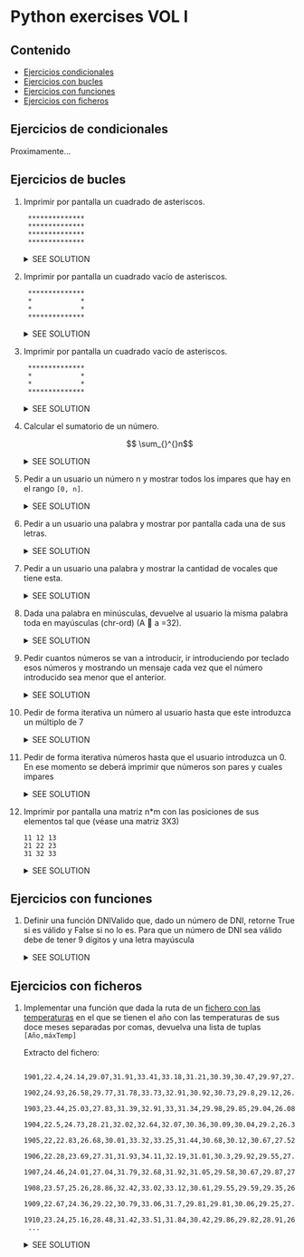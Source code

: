 # Python exercises VOL I

## Contenido

- [Ejercicios condicionales](#ejercicios-de-condicionales)
- [Ejercicios con bucles](#ejercicios-de-bucles)
- [Ejercicios con funciones](#ejercicios-con-funciones)
- [Ejercicios con ficheros](#ejercicios-con-ficheros)

## Ejercicios de condicionales

Proximamente...

## Ejercicios de bucles

1. Imprimir por pantalla un cuadrado de asteriscos.
   ```console 
    **************
    **************
    **************
    **************
    ```
    <details>
      <summary>SEE SOLUTION</summary>

   ```python 
    # WHILE SOLUTION
    iter: int = 0
    while (iter <= 4):
        print("***********")
    iter = iter + 1
    # FOR SOLUTION
    for iter in range(0, 5, 1):
        print("***********")
    ```

</details>

2. Imprimir por pantalla un cuadrado vacío de asteriscos.
   ```console 
    **************
    *            *
    *            *
    **************
    ```
    <details>
      <summary>SEE SOLUTION</summary>

   ```python
   # WHILE SOLUTION 
    iter: int = 0
    while (iter <= 4):
        if (iter == 0) | (iter == 4):
            print("***********")
        else:
            print("*         *")
        iter = iter + 1
    # FOR
    for iter in range(0, 5, 1):
        if (iter == 0) | (iter == 4):
            print("***********")
        else:
            print("*         *")
    ```

</details>

3. Imprimir por pantalla un cuadrado vacío de asteriscos.
   ```console 
    **************
    *            *
    *            *
    **************
    ```
    <details>
      <summary>SEE SOLUTION</summary>

   ```python 
    # WHILE SOLUTION
    iter: int = 0
    while (iter <= 4):
        if (iter == 0) | (iter == 4):
            print("***********")
        else:
            print("*         *")
        iter = iter + 1
    # FOR SOLUTION
    for iter in range(0, 5, 1):
        if (iter == 0) | (iter == 4):
            print("***********")
        else:
            print("*         *")
    ```

</details>

4. Calcular el sumatorio de un número.
   ```math 
    \sum_{}^{}n
    ```
    <details>
      <summary>SEE SOLUTION</summary>

   ```python 
    sumatorio: int = 0
    num: int = int(input("Dame un número"))
    # WHILE SOLUTION
    iter = 0
    while (iter < num):
        iter = iter + 1
        sumatorio = sumatorio + iter
    
    # FOR SOLUTION
    for iter in range(0, num + 1, 1):
        sumatorio = sumatorio + iter
        print("El sumatorio es ", sumatorio)
    ```

</details>

5. Pedir a un usuario un número n y mostrar todos los impares que hay en el rango `[0, n]`.

    <details>
      <summary>SEE SOLUTION</summary>

   ```python
    # WHILE SOLUTION 
    num : int = int(input("dame un número"))
    iter : int = 0
    while (iter < num):
        if (iter % 2 != 0):
            print(iter)
        iter = iter + 1
    # FOR SOLUTION
    for iter in range(0, num + 1, 1):
        if (iter % 2 != 0):
            print(iter)
    ```

</details>

6. Pedir a un usuario una palabra y mostrar por pantalla cada una de sus letras.

    <details>
      <summary>SEE SOLUTION</summary>

   ```python
    word = input("Dame una palabra")
    # WHILE SOLUTION
    iter = 0
    while (iter < len(word)):
        print(word[iter])
        iter = iter + 1
    # FOR SOLUTION
    for iter in range(0, len(word), 1):
        print(word[iter])

    ```

</details>

7. Pedir a un usuario una palabra y mostrar la cantidad de vocales que tiene esta.

    <details>
      <summary>SEE SOLUTION</summary>

   ```python
    word : str = input("dame una palabra")
    # WHILE
    iter = 0
    nvocales: int = 0
    while iter < len(word):
    if (word[iter] == "a") | (word[iter] == "e") | (word[iter] == "i") | (word[iter] == "o") | (word[iter] == "u"):
        nvocales = nvocales + 1
        iter = iter + 1
    print("La cantidad de vocales es ", nvocales)
    
    # FOR
    nvocales : int = 0
    for iter in range(0, len(word), 1):
        if ((word[iter] == "a") | (word[iter] == "e") | (word[iter] == "i") | (word[iter] == "o") | (word[iter] == "u")):
            nvocales = nvocales + 1
    print("La cantidad de vocales es ", nvocales)

    ```

</details>

8. Dada una palabra en minúsculas, devuelve al usuario la misma palabra toda en mayúsculas (chr-ord) (A  a =32).

    <details>
      <summary>SEE SOLUTION</summary>

   ```python
    wordmayus = ""
    iter = 0
    while (iter < len(word)):
        wordmayus = wordmayus + chr(ord(word[iter]) - 32)
        iter = iter + 1
    print(wordmayus)
    
    wordmayus = ""
    for iter in range(0, len(word), 1):
        wordmayus = wordmayus + chr(ord(word[iter]) - 32)
    print(wordmayus)
    ```

</details>

9. Pedir cuantos números se van a introducir, ir introduciendo por teclado esos números y mostrando un mensaje cada vez
   que el número introducido sea menor que el anterior.

    <details>
      <summary>SEE SOLUTION</summary>

   ```python
    cantidad : int = int(input("¿Cuantos vas a introducir?"))
    anterior : int = 0
    iter : int = 0
    # Con while
    while (iter < cantidad):
        num : int = int(input("Dame Nº"))
        if (num < anterior):
            print("Es menor!")
        anterior = num
        iter = iter + 1
    # Con For
    for iter in range(0, cantidad, 1):
        num : int = int(input("Dame Nº"))
        if (num < anterior):
            print("Es menor!")
        anterior = num
    ```

</details>

10. Pedir de forma iterativa un número al usuario hasta que este introduzca un múltiplo de 7
    <details>
      <summary>SEE SOLUTION</summary>

       ```python
            esmultiplo : bool = False
            while (esmultiplo == False):
                num = int(input("Dame un número"))
                if (num % 7 == 0):
                    esmultiplo = True
       ```

</details>

11. Pedir de forma iterativa números hasta que el usuario introduzca un 0. En ese momento se deberá imprimir que números
    son pares y cuales impares
    <details>
      <summary>SEE SOLUTION</summary>

       ```python
        pares = "Los pares son : \n "
        impares = "Los impares son : \n "
        num = 1
        while (num != 0):
            num = int(input("Dame un número"))
            if (num % 2 == 0):
                pares = pares + " " + str(num)
            else:
                impares = impares + " " + str(num)
        print(pares + "\n" + impares)
       ```

</details>

12. Imprimir por pantalla una matriz n*m con las posiciones de sus elementos tal que (véase una matriz 3X3)
    ```console 
    11 12 13
    21 22 23
    31 32 33
      ```
    <details>
      <summary>SEE SOLUTION</summary>

       ```python
        n : int = int(input("Dame la N"))
        m : int = int(input("Dame la M"))
        matriz : str = ""
        for i in range(1, n + 1, 1):
            for j in range(1, m + 1, 1):
                matriz = matriz + str(i) + str(j) + " "
            matriz += "\n"
        print(matriz)
        matriz : str = ""
        i : int = 1
        j : int = 1
        while (i <= n):
            while (j <= m):
                matriz = matriz + str(i) + str(j) + " "
                j = j + 1
                i = i + 1
            matriz += "\n"
        print(matriz)
       ```

</details>

## Ejercicios con funciones

1. Definir una función DNIValido que, dado un número de DNI, retorne True si es válido y False si no lo es. Para que un
   número de DNI sea válido debe de tener 9 dígitos y una letra mayúscula

    <details>
      <summary>SEE SOLUTION</summary>

       ```python
        def validardni(dni):
        if len(dni) == 9:
            for i in range(0, len(dni)):
                letter : str = dni[i]
                is_number : bool = not (letter in '1234567890') & i < 8
                last_is_letter : bool = (ord('A') <= ord(letter) <= ord('Z')) & (i == 8)
                if is_number:
                    return False
                else:
                    if last_is_letter:
                        return True
        
        return False
       ```

</details>

## Ejercicios con ficheros

1. Implementar una función que dada la ruta de un [fichero con las temperaturas](data/31_FI_Pyhton_temperatures.csv)  en
   el que se tienen el año con las temperaturas de sus doce meses separadas por comas, devuelva una lista de
   tuplas   `[Año,máxTemp]  `
   
   Extracto del fichero:
   ```console 
    1901,22.4,24.14,29.07,31.91,33.41,33.18,31.21,30.39,30.47,29.97,27.31,24.49,28.96,23.27,31.46,31.27,27.25
    1902,24.93,26.58,29.77,31.78,33.73,32.91,30.92,30.73,29.8,29.12,26.31,24.04,29.22,25.75,31.76,31.09,26.49
    1903,23.44,25.03,27.83,31.39,32.91,33,31.34,29.98,29.85,29.04,26.08,23.65,28.47,24.24,30.71,30.92,26.26
    1904,22.5,24.73,28.21,32.02,32.64,32.07,30.36,30.09,30.04,29.2,26.36,23.63,28.49,23.62,30.95,30.66,26.4
    1905,22,22.83,26.68,30.01,33.32,33.25,31.44,30.68,30.12,30.67,27.52,23.82,28.3,22.25,30,31.33,26.57
    1906,22.28,23.69,27.31,31.93,34.11,32.19,31.01,30.3,29.92,29.55,27.6,24.72,28.73,23.03,31.11,30.86,27.29
    1907,24.46,24.01,27.04,31.79,32.68,31.92,31.05,29.58,30.67,29.87,27.78,24.44,28.65,24.23,29.92,30.8,27.36
    1908,23.57,25.26,28.86,32.42,33.02,33.12,30.61,29.55,29.59,29.35,26.88,23.73,28.83,24.42,31.43,30.72,26.64
    1909,22.67,24.36,29.22,30.79,33.06,31.7,29.81,29.81,30.06,29.25,27.69,23.69,28.38,23.52,31.02,30.33,26.88
    1910,23.24,25.16,28.48,31.42,33.51,31.84,30.42,29.86,29.82,28.91,26.32,23.37,28.53,24.2,31.14,30.48,26.2
    ...
    ```
    <details>
      <summary>SEE SOLUTION</summary>

       ```python
        def getlistmaxtemperatures(filepath):
            f = open(filepath, 'r')
            content = f.readlines()
            output = []
            for line in content:
                split_line = line.split(",")
                output.append([split_line[0], max(split_line[1:])])
            f.close()
            return output
        # Other solution
        def getlistmaxtemperatures_loop(filepath):
            f = open(filepath, 'r')
            content = f.readlines()
            output = []
            for line in content:
                split_line = line.split(",")
                max_temp = -100.0
                for temp in split_line[1:]:
                    tempmonth = float(temp)
                    if max_temp < tempmonth:
                        max_temp = tempmonth
                output.append([split_line[0], max_temp])
            f.close()
            return output
       ```

</details>

